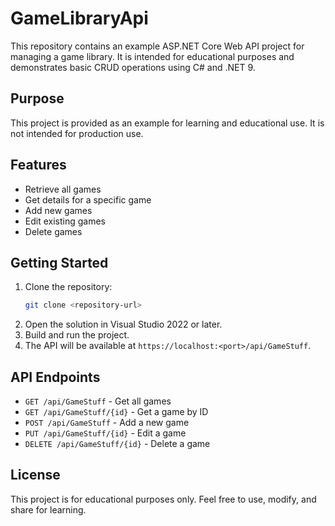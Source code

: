# GameLibraryApi

This repository contains an example ASP.NET Core Web API project for managing a game library. It is intended for educational purposes and demonstrates basic CRUD operations using C# and .NET 9.

## Purpose
This project is provided as an example for learning and educational use. It is not intended for production use.

## Features
- Retrieve all games
- Get details for a specific game
- Add new games
- Edit existing games
- Delete games

## Getting Started
1. Clone the repository:
   ```sh
   git clone <repository-url>
   ```
2. Open the solution in Visual Studio 2022 or later.
3. Build and run the project.
4. The API will be available at `https://localhost:<port>/api/GameStuff`.

## API Endpoints
- `GET /api/GameStuff` - Get all games
- `GET /api/GameStuff/{id}` - Get a game by ID
- `POST /api/GameStuff` - Add a new game
- `PUT /api/GameStuff/{id}` - Edit a game
- `DELETE /api/GameStuff/{id}` - Delete a game

## License
This project is for educational purposes only. Feel free to use, modify, and share for learning.

